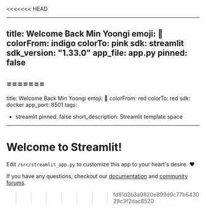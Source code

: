 <<<<<<< HEAD

---
title: Welcome Back Min Yoongi
emoji: 💜
colorFrom: indigo
colorTo: pink
sdk: streamlit
sdk_version: "1.33.0"
app_file: app.py
pinned: false
---
=======
---
title: Welcome Back Min Yoongi
emoji: 🚀
colorFrom: red
colorTo: red
sdk: docker
app_port: 8501
tags:
- streamlit
pinned: false
short_description: Streamlit template space
---

# Welcome to Streamlit!

Edit `/src/streamlit_app.py` to customize this app to your heart's desire. :heart:

If you have any questions, checkout our [documentation](https://docs.streamlit.io) and [community
forums](https://discuss.streamlit.io).
>>>>>>> fd81d2b3a9820e899d0c77b643029c3f2dac8520
